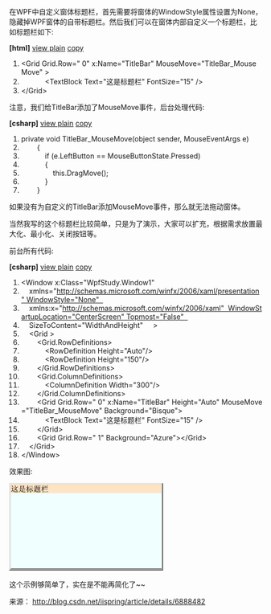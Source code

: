 在WPF中自定义窗体标题栏，首先需要将窗体的WindowStyle属性设置为None，隐藏掉WPF窗体的自带标题栏。然后我们可以在窗体内部自定义一个标题栏，比如标题栏如下:

**\[html\]** [view plain](http://blog.csdn.net/iispring/article/details/6888482# "view plain") [copy](http://blog.csdn.net/iispring/article/details/6888482# "copy")

1.  &lt;Grid Grid.Row=" 0" x:Name="TitleBar" MouseMove="TitleBar\_MouseMove" &gt;  
2.              &lt;TextBlock Text="这是标题栏" FontSize="15" /&gt;  
3.  &lt;/Grid&gt;  

注意，我们给TitleBar添加了MouseMove事件，后台处理代码:

**\[csharp\]** [view plain](http://blog.csdn.net/iispring/article/details/6888482# "view plain") [copy](http://blog.csdn.net/iispring/article/details/6888482# "copy")

1.  private void TitleBar\_MouseMove(object sender, MouseEventArgs e)  
2.          {  
3.              if (e.LeftButton == MouseButtonState.Pressed)  
4.              {  
5.                  this.DragMove();  
6.              }  
7.          }  

如果没有为自定义的TitleBar添加MouseMove事件，那么就无法拖动窗体。

当然我写的这个标题栏比较简单，只是为了演示，大家可以扩充，根据需求放置最大化、最小化、关闭按钮等。

前台所有代码:

**\[csharp\]** [view plain](http://blog.csdn.net/iispring/article/details/6888482# "view plain") [copy](http://blog.csdn.net/iispring/article/details/6888482# "copy")

1.  &lt;Window x:Class="WpfStudy.Window1"  
2.      xmlns="http://schemas.microsoft.com/winfx/2006/xaml/presentation" WindowStyle="None"  
3.      xmlns:x="http://schemas.microsoft.com/winfx/2006/xaml"  WindowStartupLocation="CenterScreen" Topmost="False"  
4.      SizeToContent="WidthAndHeight"     &gt;      
5.      &lt;Grid &gt;         
6.          &lt;Grid.RowDefinitions&gt;  
7.              &lt;RowDefinition Height="Auto"/&gt;  
8.              &lt;RowDefinition Height="150"/&gt;  
9.          &lt;/Grid.RowDefinitions&gt;  
10.         &lt;Grid.ColumnDefinitions&gt;  
11.             &lt;ColumnDefinition Width="300"/&gt;             
12.         &lt;/Grid.ColumnDefinitions&gt;  
13.         &lt;Grid Grid.Row=" 0" x:Name="TitleBar" Height="Auto" MouseMove="TitleBar\_MouseMove" Background="Bisque"&gt;  
14.             &lt;TextBlock Text="这是标题栏" FontSize="15" /&gt;  
15.         &lt;/Grid&gt;  
16.         &lt;Grid Grid.Row=" 1" Background="Azure"&gt;&lt;/Grid&gt;          
17.     &lt;/Grid&gt;  
18. &lt;/Window&gt;  

效果图:

![](WPF自定义窗体标题栏_files/0.49617458833381534.png)

这个示例够简单了，实在是不能再简化了~~

来源： <http://blog.csdn.net/iispring/article/details/6888482>
